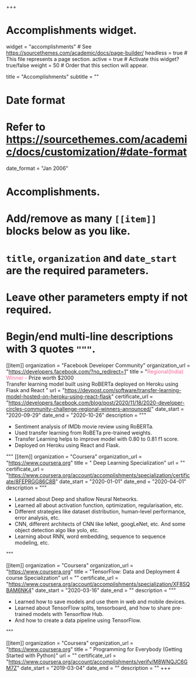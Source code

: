 +++
# Accomplishments widget.
widget = "accomplishments"  # See https://sourcethemes.com/academic/docs/page-builder/
headless = true  # This file represents a page section.
active = true  # Activate this widget? true/false
weight = 50  # Order that this section will appear.

title = "Accomplish&shy;ments"
subtitle = ""

# Date format
#   Refer to https://sourcethemes.com/academic/docs/customization/#date-format
date_format = "Jan 2006"

# Accomplishments.
#   Add/remove as many `[[item]]` blocks below as you like.
#   `title`, `organization` and `date_start` are the required parameters.
#   Leave other parameters empty if not required.
#   Begin/end multi-line descriptions with 3 quotes `"""`.

[[item]]
  organization = "Facebook Developer Community"
  organization_url = "https://developers.facebook.com/?no_redirect=1"
  title = "<span style='color:#f76497'>Regional(India) Winner - </span> Prize worth $2000<br /> Transfer learning model built using RoBERTa deployed on Heroku using Flask and React "
  url = "https://devpost.com/software/transfer-learning-model-hosted-on-heroku-using-react-flask"
  certificate_url = "https://developers.facebook.com/blog/post/2020/11/18/2020-developer-circles-community-challenge-regional-winners-announced/"
  date_start = "2020-09-29"
  date_end = "2020-10-26"
  description = """
  * Sentiment analysis of IMDb movie review using RoBERTa.
  * Used transfer learning from RoBETa pre-trained weights.
  * Transfer Learning helps to improve model with 0.80 to 0.81 f1 score.
  * Deployed on Heroku using React and Flask.

  """
[[item]]
  organization = "Coursera"
  organization_url = "https://www.coursera.org"
  title = " Deep Learning Specialization"
  url = ""
  certificate_url = "https://www.coursera.org/account/accomplishments/specialization/certificate/8FEPRGG86C8B"
  date_start = "2020-01-01"
  date_end = "2020-04-01"
  description = """
  * Learned about Deep and shallow Neural Networks.
  * Learned all about activation function, optimization, regularisation, etc.
  * Different strategies like dataset distribution, human-level performance, error
  analysis, etc.
  * CNN, different architects of CNN like leNet, googLeNet, etc. And some
  object detection algo like yolo, etc.
  * Learning about RNN, word embedding, sequence to sequence modeling,
  etc.

  """

[[item]]
  organization = "Coursera"
  organization_url = "https://www.coursera.org"
  title = "TensorFlow: Data and Deployment 4 course Specialization"
  url = ""
  certificate_url = "https://www.coursera.org/account/accomplishments/specialization/XF8SQBAM6NK4"
  date_start = "2020-03-16"
  date_end = ""
  description = """
  * Learned how to save models and use them in web and mobile devices.
  * Learned about TensorFlow splits, tensorboard, and how to share pre-trained
  models with Tensorflow Hub.
  * And how to create a data pipeline using TensorFlow.

  """
  
[[item]]
  organization = "Coursera"
  organization_url = "https://www.coursera.org"
  title = " Programming for Everybody (Getting Started with Python)"
  url = ""
  certificate_url = "https://www.coursera.org/account/accomplishments/verify/M8WNQJC6GM7Z"
  date_start = "2019-03-04"
  date_end = ""
  description = ""
+++
